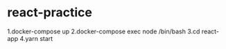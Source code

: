 # react-practice

1.docker-compose up
2.docker-compose exec node /bin/bash
3.cd react-app
4.yarn start